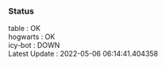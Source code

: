 ### Status


table : OK  
hogwarts : OK  
icy-bot : DOWN  
Latest Update : 2022-05-06 06:14:41.404358
